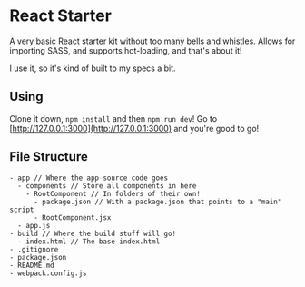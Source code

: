 # React Starter
A very basic React starter kit without too many bells and whistles. Allows for
importing SASS, and supports hot-loading, and that's about it!

I use it, so it's kind of built to my specs a bit.

## Using
Clone it down, `npm install` and then `npm run dev`!
Go to [http://127.0.0.1:3000](http://127.0.0.1:3000) and you're good to go!

## File Structure
```
- app // Where the app source code goes
  - components // Store all components in here
    - RootComponent // In folders of their own!
      - package.json // With a package.json that points to a "main" script
      - RootComponent.jsx
  - app.js
- build // Where the build stuff will go!
  - index.html // The base index.html
- .gitignore
- package.json
- README.md
- webpack.config.js
```
